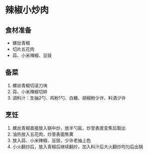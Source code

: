 # 辣椒小炒肉

## 食材准备
* 螺丝青椒
* 切片五花肉
* 蒜、小米辣椒、豆豉

## 备菜
1. 螺丝青椒切滚刀块
2. 蒜、小米辣椒切碎
3. 调料汁：生抽2勺、鸡粉1勺、白糖、胡椒粉少许、料酒少许

## 烹饪
1. 螺丝青椒直接放入锅中炒，放半勺盐，炒至表皮变焦后取出
2. 油热放入五花肉，炒至表面焦黄
3. 放入蒜、小米辣椒、豆豉，少许老抽上色
4. 小火翻炒后，放入青椒后继续翻炒，加入料汁后大火翻炒均匀后出锅
